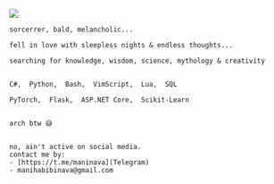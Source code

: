 ![](https://komarev.com/ghpvc/?username=ManiHNava&color=red&style=for-the-bridge&label=Visited+by)

```
sorcerrer, bald, melancholic...

fell in love with sleepless nights & endless thoughts...

searching for knowledge, wisdom, science, mythology & creativity


C#,  Python,  Bash,  VimScript,  Lua,  SQL

PyTorch,  Flask,  ASP.NET Core,  Scikit-Learn


arch btw 😅


no, ain't active on social media.
contact me by:
- [https://t.me/maninava](Telegram)
- manihabibinava@gmail.com
```

<!---
# 📊 GitHub Stats:
![](https://github-readme-stats.vercel.app/api?username=ManiHNava&theme=dracula&hide_border=false&include_all_commits=true&count_private=true)<br/>
![](https://github-readme-streak-stats.herokuapp.com/?user=ManiHNava&theme=dracula&hide_border=false)<br/>
![](https://github-readme-stats.vercel.app/api/top-langs/?username=ManiHNava&theme=dracula&hide_border=false&include_all_commits=true&count_private=true&layout=compact)

## 🏆 GitHub Trophies
![](https://github-profile-trophy.vercel.app/?username=ManiHNava&theme=radical&no-frame=false&no-bg=true&margin-w=4)
-->
